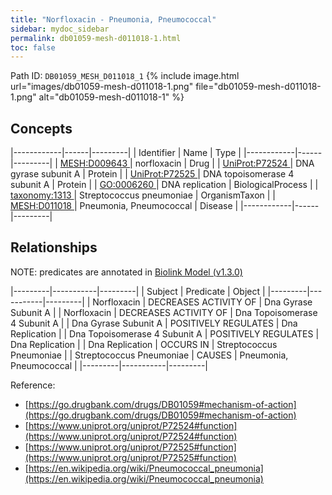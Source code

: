 ```yaml
---
title: "Norfloxacin - Pneumonia, Pneumococcal"
sidebar: mydoc_sidebar
permalink: db01059-mesh-d011018-1.html
toc: false 
---
```



Path ID: `DB01059_MESH_D011018_1`
{% include image.html url="images/db01059-mesh-d011018-1.png" file="db01059-mesh-d011018-1.png" alt="db01059-mesh-d011018-1" %}

## Concepts

|------------|------|---------|
| Identifier | Name | Type    |
|------------|------|---------|
| <a href="https://identifiers.org/MESH:D009643">MESH:D009643 </a> | norfloxacin | Drug |
| <a href="https://identifiers.org/UniProt:P72524">UniProt:P72524 </a> | DNA gyrase subunit A | Protein |
| <a href="https://identifiers.org/UniProt:P72525">UniProt:P72525 </a> | DNA topoisomerase 4 subunit A | Protein |
| <a href="https://identifiers.org/GO:0006260">GO:0006260 </a> | DNA replication | BiologicalProcess |
| <a href="https://identifiers.org/taxonomy:1313">taxonomy:1313 </a> | Streptococcus pneumoniae | OrganismTaxon |
| <a href="https://identifiers.org/MESH:D011018">MESH:D011018 </a> | Pneumonia, Pneumococcal | Disease |
|------------|------|---------|

## Relationships


NOTE: predicates are annotated in <a href="https://github.com/biolink/biolink-model/releases/tag/v1.3.0">Biolink Model (v1.3.0)</a>

|---------|-----------|---------|
| Subject | Predicate | Object  |
|---------|-----------|---------|
| Norfloxacin | DECREASES ACTIVITY OF | Dna Gyrase Subunit A |
| Norfloxacin | DECREASES ACTIVITY OF | Dna Topoisomerase 4 Subunit A |
| Dna Gyrase Subunit A | POSITIVELY REGULATES | Dna Replication |
| Dna Topoisomerase 4 Subunit A | POSITIVELY REGULATES | Dna Replication |
| Dna Replication | OCCURS IN | Streptococcus Pneumoniae |
| Streptococcus Pneumoniae | CAUSES | Pneumonia, Pneumococcal |
|---------|-----------|---------|

Reference: 
  - [https://go.drugbank.com/drugs/DB01059#mechanism-of-action](https://go.drugbank.com/drugs/DB01059#mechanism-of-action)
  - [https://www.uniprot.org/uniprot/P72524#function](https://www.uniprot.org/uniprot/P72524#function)
  - [https://www.uniprot.org/uniprot/P72525#function](https://www.uniprot.org/uniprot/P72525#function)
  - [https://en.wikipedia.org/wiki/Pneumococcal_pneumonia](https://en.wikipedia.org/wiki/Pneumococcal_pneumonia)
